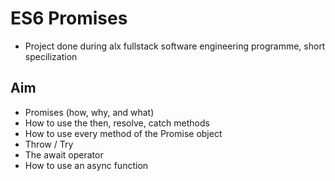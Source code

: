 # ES6 Promises
- Project done during alx fullstack software engineering programme, short specilization

## Aim

- Promises (how, why, and what)
- How to use the then, resolve, catch methods
- How to use every method of the Promise object
- Throw / Try
- The await operator
- How to use an async function
